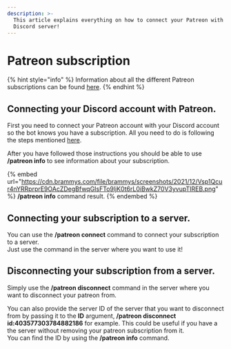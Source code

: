 ```yaml
---
description: >-
  This article explains everything on how to connect your Patreon with your
  Discord server!
---
```


# Patreon subscription

{% hint style="info" %}
Information about all the different Patreon subscriptions can be found [here](https://www.patreon.com/BrammyS).
{% endhint %}

## Connecting your Discord account with Patreon.

First you need to connect your Patreon account with your Discord account so the bot knows you have a subscription. All you need to do is following the steps mentioned [here](https://support.patreon.com/hc/en-us/articles/212052266-How-do-I-get-my-Discord-Rewards-).

After you have followed those instructions you should be able to use **/patreon info** to see information about your subscription.

{% embed url="https://cdn.brammys.com/file/brammys/screenshots/2021/12/Vsp1Qcur4nYRRprprE9OAcZDegBfwqGIsFTo9ljK0t6rL0iBwkZ70V3yvupTIREB.png" %}
**/patreon info** command result.
{% endembed %}

## Connecting your subscription to a server.

You can use the **/patreon connect** command to connect your subscription to a server.\
Just use the command in the server where you want to use it!

## Disconnecting your subscription from a server.

Simply use the **/patreon disconnect** command in the server where you want to disconnect your patreon from.

You can also provide the server ID of the server that you want to disconnect from by passing it to the **ID** argument, **/patreon disconnect id:403577303784882186** for example. This could be useful if you have a the server without removing your patreon subscription from it.\
You can find the ID by using the **/patreon info** command.
